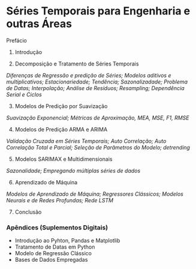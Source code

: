 # Séries Temporais para Engenharia e outras Áreas

Prefácio

1. Introdução  

2. Decomposição e Tratamento de Séries Temporais

*Diferenças de Regressão e predição de Séries; Modelos aditivos e multiplicativos; Estacionariedade; Tendência; Sazonalizadade; Problema de Datas; Interpolação; Análise de Resíduos; Resampling; Dependência Serial e Ciclos*

3. Modelos de Predição por Suavização

*Suavização Exponencial; Métricas de Aproximação, MEA, MSE, F1, RMSE* 

4. Modelos de Predição ARMA e ARIMA

*Validação Cruzada em Séries Temporais; Auto Correlação; Auto Correlação Total e Parcial; Seleção de Parâmetros do Modelo; detrending*

5. Modelos SARIMAX e Multidimensionais

*Sazonalidade; Empregando múltiplas séries de dados*

6. Aprendizado de Máquina 

*Modelos de Aprendizado de Máquina; Regressores Clássicos; Modelos Neurais e de Redes Profundas; Rede LSTM*

7. Conclusão

### Apêndices (Suplementos Digitais)

* Introdução ao Pyhton, Pandas e Matplotlib
* Tratamento de Datas em Python
* Modelo de Regressão Clássico
* Bases de Dados Empregadas
